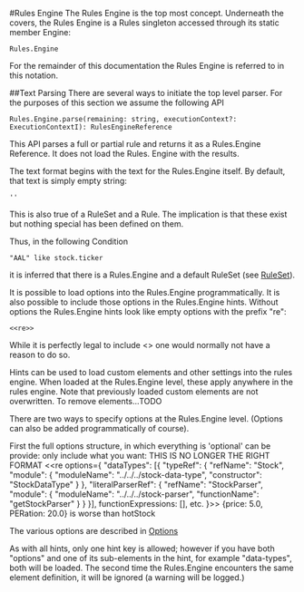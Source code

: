 #Rules Engine
The Rules Engine is the top most concept.  Underneath the covers, the Rules Engine is a Rules singleton accessed 
through its static member Engine:

    Rules.Engine

For the remainder of this documentation the Rules Engine is referred to in this notation.

##Text Parsing
There are several ways to initiate the top level parser.  For the purposes of this section we assume the following API

    Rules.Engine.parse(remaining: string, executionContext?: ExecutionContextI): RulesEngineReference

This API parses a full or partial rule and returns it as a Rules.Engine Reference.  It does not load the Rules.
Engine with the results.



The text format begins with the text for the Rules.Engine itself.  By default, that text is simply empty string:

    ''

This is also true of a RuleSet and a Rule.  The implication is that these exist but nothing special has been defined 
on them.

Thus, in the following Condition

    "AAL" like stock.ticker

it is inferred that there is a Rules.Engine and a default RuleSet (see [RuleSet](../rule-set/rule-set.md)).

It is possible to load options into the Rules.Engine programmatically.  It is also possible to include those options 
in the Rules.Engine hints.  Without options the Rules.Engine hints look like empty options with the prefix "re":

    <<re>>

While it is perfectly legal to include <<re>> one would normally not have a reason to do so.

Hints can be used to load custom elements and other settings into the rules engine.  When loaded at the 
Rules.Engine level, these apply anywhere in the rules engine.  Note that previously loaded custom elements are not 
overwritten.  To remove elements...TODO

There are two ways to specify options at the Rules.Engine level.  (Options can 
also be added programmatically of course).

First the full options structure, in which everything is 'optional' can be provide:
only include what you want:
THIS IS NO LONGER THE RIGHT FORMAT
    <<re options={
        "dataTypes": [{
            "typeRef": {
                "refName": "Stock",
                "module": {
                    "moduleName": "../../../stock-data-type",
                    "constructor": "StockDataType"
                }
            },
            "literalParserRef": {
                "refName": "StockParser",
                "module": {
                    "moduleName": "../../../stock-parser",
                    "functionName": "getStockParser"
                }
            }
        }],
        functionExpressions: [],
        etc.
    }>> {price: 5.0, PERation: 20.0} is worse than hotStock

The various options are described in [Options](../option.md)

As with all hints, only one hint key is allowed; however if you have both "options" and one of its sub-elements in 
the hint, for example "data-types", both will be loaded.  The second time the Rules.Engine encounters the same 
element definition, it will be ignored (a warning will be logged.)

